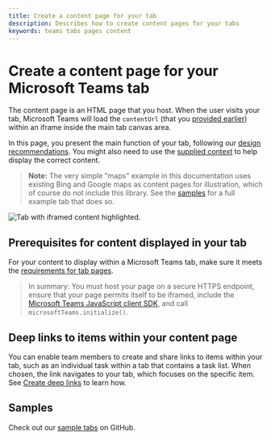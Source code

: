 ```yaml
---
title: Create a content page for your tab
description: Describes how to create content pages for your tabs
keywords: teams tabs pages content
---
```


# Create a content page for your Microsoft Teams tab

The content page is an HTML page that you host.  When the user visits your tab, Microsoft Teams will load the `contentUrl` (that you [provided earlier](~/concepts/tabs/tabs-configuration)) within an iframe inside the main tab canvas area.

In this page, you present the main function of your tab, following our [design recommendations](~/get-started/design#designing-a-great-tab). You might also need to use the [supplied context](~/concepts/tabs/tabs-context) to help display the correct content.

>**Note:** The very simple "maps" example in this documentation uses existing Bing and Google maps as content pages for illustration, which of course do not include this library. See the [samples](~/samples/code-samples) for a full example tab that does so.  

![Tab with iframed content highlighted.](~/assets/images/tab_content.png)

<!-- TODO: fix to use latest sample app, and remove note when done --> 

## Prerequisites for content displayed in your tab

For your content to display within a Microsoft Teams tab, make sure it meets the [requirements for tab pages](~/reference/general/requirements).

>In summary: You must host your page on a secure HTTPS endpoint, ensure that your page permits itself to be iframed, include the [Microsoft Teams JavaScript client SDK](~/reference/library/client-sdk-javascript), and call `microsoftTeams.initialize()`.

## Deep links to items within your content page

You can enable team members to create and share links to items within your tab, such as an individual task within a tab that contains a task list. When chosen, the link navigates to your tab, which focuses on the specific item. See [Create deep links](~/concepts/deep-links) to learn how.

## Samples

Check out our [sample tabs](~/samples/code-samples) on GitHub.
